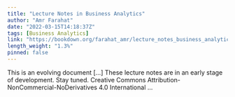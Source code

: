 ```yaml
---
title: "Lecture Notes in Business Analytics"
author: "Amr Farahat"
date: "2022-03-15T14:18:37Z"
tags: [Business Analytics]
link: "https://bookdown.org/farahat_amr/lecture_notes_business_analytics/"
length_weight: "1.3%"
pinned: false
---
```


This is an evolving document [...] These lecture notes are in an early stage of development. Stay tuned. Creative Commons Attribution-NonCommercial-NoDerivatives 4.0 International ...
